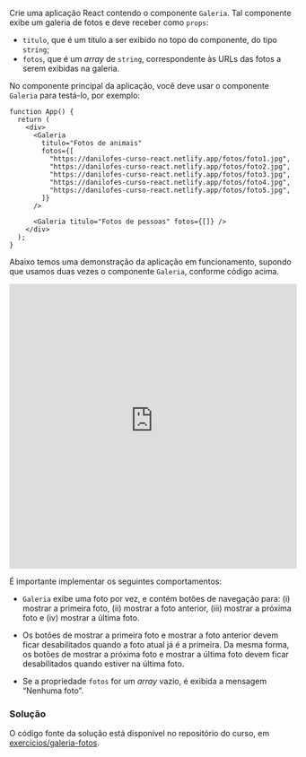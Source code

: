 Crie uma aplicação React contendo o componente `Galeria`.
Tal componente exibe um galeria de fotos e deve receber como `props`:

- `titulo`, que é um título a ser exibido no topo do componente, do tipo `string`;
- `fotos`, que é um _array_ de `string`, correspondente às URLs das fotos a serem exibidas na galeria.

No componente principal da aplicação, você deve usar o componente `Galeria` para testá-lo, por exemplo:

```tsx
function App() {
  return (
    <div>
      <Galeria
        titulo="Fotos de animais"
        fotos={[
          "https://danilofes-curso-react.netlify.app/fotos/foto1.jpg",
          "https://danilofes-curso-react.netlify.app/fotos/foto2.jpg",
          "https://danilofes-curso-react.netlify.app/fotos/foto3.jpg",
          "https://danilofes-curso-react.netlify.app/fotos/foto4.jpg",
          "https://danilofes-curso-react.netlify.app/fotos/foto5.jpg",
        ]}
      />

      <Galeria titulo="Fotos de pessoas" fotos={[]} />
    </div>
  );
}
```

Abaixo temos uma demonstração da aplicação em funcionamento, supondo que usamos duas vezes o componente `Galeria`, conforme código acima.

<iframe src="https://cralmg-galeria-fotos.stackblitz.io" style="border:4px solid #ddd; width:100%; height:500px"></iframe>

É importante implementar os seguintes comportamentos:

- `Galeria` exibe uma foto por vez, e contém botões de navegação para: (i) mostrar a primeira foto, (ii) mostrar a foto anterior, (iii) mostrar a próxima foto e (iv) mostrar a última foto.

- Os botões de mostrar a primeira foto e mostrar a foto anterior devem ficar desabilitados quando a foto atual já é a primeira.
  Da mesma forma, os botões de mostrar a próxima foto e mostrar a última foto devem ficar desabilitados quando estiver na última foto.

- Se a propriedade `fotos` for um _array_ vazio, é exibida a mensagem “Nenhuma foto”.

### Solução

O código fonte da solução está disponível no repositório do curso, em [exercicios/galeria-fotos](https://github.com/danilofes/curso-react/tree/main/exercicios/galeria-fotos).

